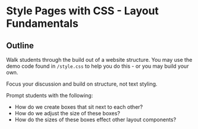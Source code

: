 # Style Pages with CSS - Layout Fundamentals

## Outline
Walk students through the build out of a website structure.  You may use the demo code found in `/style.css` to help you do this - or you may build your own.

Focus your discussion and build on structure, not text styling.

Prompt students with the following:
- How do we create boxes that sit next to each other?
- How do we adjust the size of these boxes?
- How do the sizes of these boxes effect other layout components?